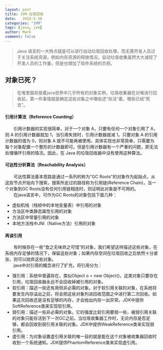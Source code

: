 ```yaml
---
layout: post
title: JVM-垃圾回收
date:   2016-5-30
categories: "JVM"
tags: [java, jvm]
author: Mark
comment: false
---
```


> Java 语言的一大特点就是可以进行自动垃圾回收处理，而无需开发人员过于关注系统资源，例如内存资源的释放情况。自动垃圾收集虽然大大减轻了开发人员的工作量，但是也增加了软件系统的负担。

## 对象已死？
> 在堆里面存放着java世界中几乎所有的对象实例，垃圾收集器在对堆进行回收前，第一件事情就是确定这些对象之中哪些还“存活”着，哪些已经“死去”。

#### 引用计算法（Reference Counting）
　　引用计数器的实现很简单，对于一个对象 A，只要有任何一个对象引用了 A，则 A 的引用计数器就加 1，当引用失效时，引用计数器就减 1。只要对象 A 的引用计数器的值为 0，则对象 A 就不可能再被使用。具体实现也非常简单，只需要为每个对象配置一个整形的计数器即可。但是引用计数器有一个严重的问题，即无法处理循环引用的情况。因此，在 Java 的垃圾回收器中没有使用这种算法。

#### 可达性分析算法（Reachability Analysis）
　　可达性算法基本思路是通过一系列的称为"GC Roots"的对象作为起始点，从这些节点开始向下搜索，搜索所走过的路径称为引用链(Reference Chain)，当一个对象到GC Roots没有任何引用链相连时，则证明此对象是不可用的。<br />
　　在java语言中，可作为GC Roots的对象包括下面几种：
  
 - 虚拟机栈（栈帧中的本地变量表）中引用的对象
 - 方法区中类静态属性引用的对象
 - 方法区中常量引用的对象
 - 本地方法栈中JNI（Native方法）引用的对象
 
#### 再谈引用
　　有时候存在一些“食之无味弃之可惜”的对象，我们希望这样描述这些对象，在系统内存足够的情况下，保留这些对象；如果内存空间在垃圾回收之后依然十分紧张，则可以抛弃这些对象。<br />
　　java中对引用的概念进行了扩充，将引用分为：
  
 - 强引用：系统中普遍存在，类似Object o = new Object()，这类对象只要存在引用，垃圾回收器永远不会回收掉被引用的对象。
 - 软引用：描述一些还有用但非必需的对象。对于软引用关联的对象，在系统将要发生内存溢出之前，将会把这些对象列进回收范围之中进行第二次回收。如果这次回收还是没有足够的内存，才会抛出内存一出异常。JDK中提供SoftReference类来实现软引用。
 - 弱引用：描述一些非必需的对象。它的强度比软引用要弱一些，被弱引用关联的对象只能存活到下一次GC之前。当垃圾收集器工作时，无论内存是否足够，都会回收到弱引用关联的对象。JDK中提供WeakReference类来实现弱引用。
 - 虚引用：为对象设置虚引用关联的唯一目的就是能在这个对象被收集器回收时收到一个系统通知。JDK提供PhantomReference类来实现虚引用。

